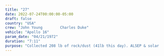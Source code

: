 ```yaml
---
title: "27"
date: 2022-07-24T00:00:00-05:00
draft: false
country: "USA"
crew: "John Young        Charles Duke"
vehicle: "Apollo 16"
param_date: "04/21/1972"
duration: "7:11"
purpose: "Collected 208 lb of rock/dust (41lb this day). ALSEP & solar wind experiments deployed. Assembled and used lunar rover (4.2 km).  "
---
```

